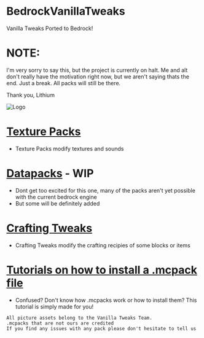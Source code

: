 # BedrockVanillaTweaks
Vanilla Tweaks Ported to Bedrock!

# NOTE:
I'm very sorry to say this, but the project is currently on halt. Me and alt don't really have the motivation right now, but we aren't saying thats the end. Just a break. All packs will still be there.

Thank you, Lithium

![Logo](BVTlogo.png)

# [Texture Packs](../master/pages/texture_packs.md)

- Texture Packs modify textures and sounds

# [Datapacks](../master/pages/datapacks.md) - WIP

- Dont get too excited for this one, many of the packs aren't yet possible with the current bedrock engine
- But some will be definitely added

# [Crafting Tweaks](../master/pages/crafting_tweaks.md)

- Crafting Tweaks modify the crafting recipies of some blocks or items

# [Tutorials on how to install a .mcpack file](./TUTORIAL.md)

- Confused? Don't know how .mcpacks work or how to install them? This tutorial is simply made for you!

```
All picture assets belong to the Vanilla Tweaks Team.
.mcpacks that are not ours are credited
If you find any issues with any pack please don't hesitate to tell us
```
